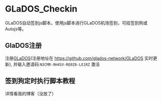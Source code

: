 # GLaDOS_Checkin
GLaDOS自动签到js脚本。使用js脚本进行GLaDOS机场签到，可挂签到狗或Autojs等。

## GlaDOS注册
注册[GLaDOS](https://glados.rocks/)(注册地址在 https://github.com/glados-network/GLaDOS 实时更新), 并输入邀请码:`N3CMR-9H4SV-RE0Z6-LE1RZ` 激活

## 签到狗定时执行脚本教程
详情看我的博客（没放了）
